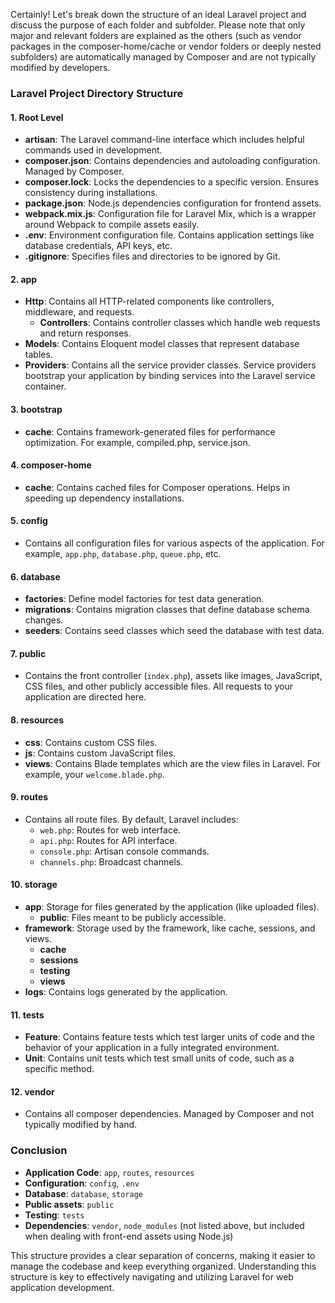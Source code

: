 
Certainly! Let's break down the structure of an ideal Laravel project and discuss the purpose of each folder and subfolder. Please note that only major and relevant folders are explained as the others (such as vendor packages in the composer-home/cache or vendor folders or deeply nested subfolders) are automatically managed by Composer and are not typically modified by developers.

### Laravel Project Directory Structure

#### 1. **Root Level**

- **artisan**: The Laravel command-line interface which includes helpful commands used in development.
- **composer.json**: Contains dependencies and autoloading configuration. Managed by Composer.
- **composer.lock**: Locks the dependencies to a specific version. Ensures consistency during installations.
- **package.json**: Node.js dependencies configuration for frontend assets.
- **webpack.mix.js**: Configuration file for Laravel Mix, which is a wrapper around Webpack to compile assets easily.
- **.env**: Environment configuration file. Contains application settings like database credentials, API keys, etc.
- **.gitignore**: Specifies files and directories to be ignored by Git.

#### 2. **app**

- **Http**: Contains all HTTP-related components like controllers, middleware, and requests.
  - **Controllers**: Contains controller classes which handle web requests and return responses.
- **Models**: Contains Eloquent model classes that represent database tables.
- **Providers**: Contains all the service provider classes. Service providers bootstrap your application by binding services into the Laravel service container.

#### 3. **bootstrap**

- **cache**: Contains framework-generated files for performance optimization. For example, compiled.php, service.json.

#### 4. **composer-home**

- **cache**: Contains cached files for Composer operations. Helps in speeding up dependency installations.

#### 5. **config**

- Contains all configuration files for various aspects of the application. For example, `app.php`, `database.php`, `queue.php`, etc.

#### 6. **database**

- **factories**: Define model factories for test data generation.
- **migrations**: Contains migration classes that define database schema changes.
- **seeders**: Contains seed classes which seed the database with test data.

#### 7. **public**

- Contains the front controller (`index.php`), assets like images, JavaScript, CSS files, and other publicly accessible files. All requests to your application are directed here.

#### 8. **resources**

- **css**: Contains custom CSS files.
- **js**: Contains custom JavaScript files.
- **views**: Contains Blade templates which are the view files in Laravel. For example, your `welcome.blade.php`.

#### 9. **routes**

- Contains all route files. By default, Laravel includes:
  - `web.php`: Routes for web interface.
  - `api.php`: Routes for API interface.
  - `console.php`: Artisan console commands.
  - `channels.php`: Broadcast channels.

#### 10. **storage**

- **app**: Storage for files generated by the application (like uploaded files).
  - **public**: Files meant to be publicly accessible.
- **framework**: Storage used by the framework, like cache, sessions, and views.
  - **cache**
  - **sessions**
  - **testing**
  - **views**
- **logs**: Contains logs generated by the application.

#### 11. **tests**

- **Feature**: Contains feature tests which test larger units of code and the behavior of your application in a fully integrated environment.
- **Unit**: Contains unit tests which test small units of code, such as a specific method.

#### 12. **vendor**

- Contains all composer dependencies. Managed by Composer and not typically modified by hand.

### Conclusion

- **Application Code**: `app`, `routes`, `resources`
- **Configuration**: `config`, `.env`
- **Database**: `database`, `storage`
- **Public assets**: `public`
- **Testing**: `tests`
- **Dependencies**: `vendor`, `node_modules` (not listed above, but included when dealing with front-end assets using Node.js)

This structure provides a clear separation of concerns, making it easier to manage the codebase and keep everything organized. Understanding this structure is key to effectively navigating and utilizing Laravel for web application development.